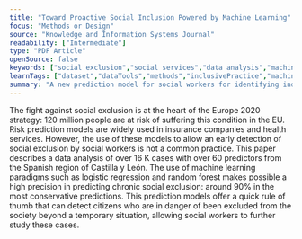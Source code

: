 ```yaml
---
title: "Toward Proactive Social Inclusion Powered by Machine Learning"
focus: "Methods or Design"
source: "Knowledge and Information Systems Journal"
readability: ["Intermediate"]
type: "PDF Article"
openSource: false
keywords: ["social exclusion","social services","data analysis","machine learning","data mining"]
learnTags: ["dataset","dataTools","methods","inclusivePractice","machineLearning"]
summary: "A new prediction model for social workers for identifying individuals who are at risk of social exclusion. "
---
```

The fight against social exclusion is at the heart of the Europe 2020 strategy: 120 million people are at risk of suffering this condition in the EU. Risk prediction models are widely used in insurance companies and health services. However, the use of these models to allow an early detection of social exclusion by social workers is not a common practice. This paper describes a data analysis of over 16 K cases with over 60 predictors from the Spanish region of Castilla y León. The use of machine learning paradigms such as logistic regression and random forest makes possible a high precision in predicting chronic social exclusion: around 90% in the most conservative predictions. This prediction models offer a quick rule of thumb that can detect citizens who are in danger of been excluded from the society beyond a temporary situation, allowing social workers to further study these cases.
